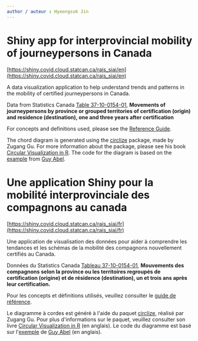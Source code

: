 ```yaml
---
author / auteur : Hyeongsuk Jin
---
```


# Shiny app for interprovincial mobility of journeypersons in Canada

[https://shiny.covid.cloud.statcan.ca/rais_siai/en](https://shiny.covid.cloud.statcan.ca/rais_siai/en)

A data visualization application to help understand trends and patterns in the mobility of certified journeypersons in Canada.

Data from Statistics Canada [Table 37-10-0154-01](https://www150.statcan.gc.ca/t1/tbl1/en/tv.action?pid=3710015401), **Movements of journeypersons by province or grouped territories of certification (origin) and residence (destination), one and three years after certification**

For concepts and definitions used, please see the [Reference Guide](https://www150.statcan.gc.ca/n1/en/catalogue/37200001).

The chord diagram is generated using the [circlize](https://cran.r-project.org/package=circlize) package, made by Zugang Gu.
For more information about the package, please see his book [Circular Visualization in R](https://jokergoo.github.io/circlize_book/book/).
The code for the diagram is based on the [example](https://github.com/guyabel/migest/blob/master/demo/cfplot_reg2.R) from [Guy Abel](https://guyabel.com/).


# Une application Shiny pour la mobilité interprovinciale des compagnons au canada

[https://shiny.covid.cloud.statcan.ca/rais_siai/fr](https://shiny.covid.cloud.statcan.ca/rais_siai/fr)

Une application de visualisation des données pour aider à comprendre les tendances et les schémas de la mobilité des compagnons nouvellement certifiés au Canada.

Données du Statistics Canada [Tableau 37-10-0154-01](https://www150.statcan.gc.ca/t1/tbl1/fr/tv.action?pid=3710015401&request_locale=fr), **Mouvements des compagnons selon la province ou les territoires regroupés de certification (origine) et de résidence (destination), un et trois ans après leur certification.**

Pour les concepts et définitions utilisés, veuillez consulter le [guide de référence](https://www150.statcan.gc.ca/n1/fr/catalogue/37200001).

Le diagramme à cordes est généré à l'aide du paquet [circlize](https://cran.r-project.org/package=circlize), réalisé par Zugang Gu. Pour plus d'informations sur le paquet, veuillez consulter son livre [Circular Visualization in R](https://jokergoo.github.io/circlize_book/book/) (en anglais).
Le code du diagramme est basé sur l'[exemple](https://github.com/guyabel/migest/blob/master/demo/cfplot_reg2.R) de [Guy Abel](https://guyabel.com/) (en anglais).
